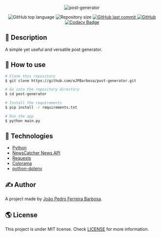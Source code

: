 <p align="center">
  <img alt="post-generator" src="https://user-images.githubusercontent.com/79005271/151849365-951f464b-341e-4f02-b5a4-da49c5c1cb60.png">
</p>

<p align="center">
  <img alt="GitHub top language" src="https://img.shields.io/github/languages/top/oJPBarbosa/post-generator.svg">

  <img alt="Repository size" src="https://img.shields.io/github/repo-size/oJPBarbosa/post-generator.svg">

  <a href="https://github.com/oJPBarbosa/post-generator/commits/master">
    <img alt="GitHub last commit" src="https://img.shields.io/github/last-commit/oJPBarbosa/post-generator.svg">
  </a>

  <a href="https://github.com/oJPBarbosa/post-generator/blob/main/LICENSE">
    <img alt="GitHub" src="https://img.shields.io/github/license/oJPBarbosa/post-generator.svg">
  </a>
  
  <a href="https://www.codacy.com/gh/oJPBarbosa/post-generator/dashboard?utm_source=github.com&amp;utm_medium=referral&amp;utm_content=oJPBarbosa/post-generator&amp;utm_campaign=Badge_Grade">
    <img alt="Codacy Badge" src="https://app.codacy.com/project/badge/Grade/940c039901e84751ba6ad0c2b50dd1f1">
  </a>
</p>

## 🎯 Description

A simple yet useful and versatile post generator.

## 🙋 How to use

```bash
# Clone this repository
$ git clone https://github.com/oJPBarbosa/post-generator.git

# Go into the repository directory
$ cd post-generator

# Install the requirements
$ pip install -r requirements.txt

# Run the app
$ python main.py
```

## :rocket: Technologies

- [Python](https://www.python.org/)
- [NewsCatcher News API](https://newscatcherapi.com/)
- [Requests](https://docs.python-requests.org/en/latest/)
- [Colorama](https://pypi.org/project/colorama/)
- [python-dotenv](https://pypi.org/project/python-dotenv/)

## ✍️ Author

A project made by [João Pedro Ferreira Barbosa](https://github.com/oJPBarbosa).

## 🌎 License

This project is under MIT license. Check [LICENSE](https://github.com/oJPBarbosa/post-generator/blob/main/LICENSE) for more information.
